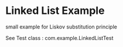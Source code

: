 Linked List Example
===================

small example for Liskov substitution principle

See Test class : com.example.LinkedListTest 
